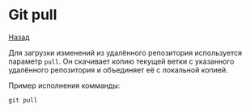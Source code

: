 # Git pull

[Назад](readme.md)

Для загрузки изменений из удалённого репозитория используется параметр `pull`. Он скачивает копию текущей ветки с указанного удалённого репозитория и объединяет её с локальной копией.

Пример исполнения комманды:

```git pull```